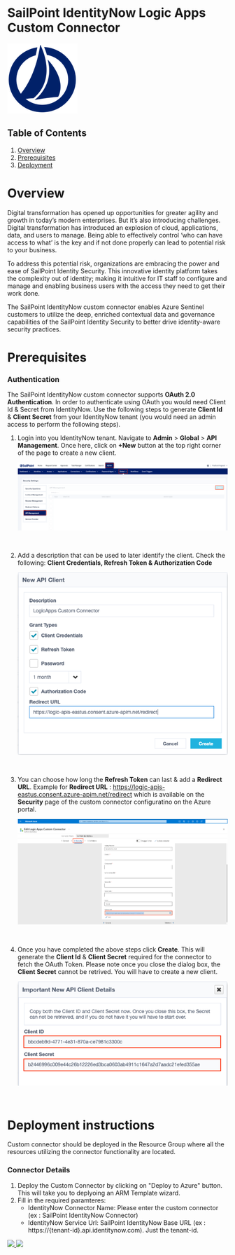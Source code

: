 # SailPoint IdentityNow Logic Apps Custom Connector

![SailPoint](./SailPoint.png)<br>

## Table of Contents

1. [Overview](#overview)
2. [Prerequisites](#prerequisites)
3. [Deployment](#deployment)

<a name="overview"></a>

# Overview
Digital transformation has opened up opportunities for greater agility and growth in today’s modern enterprises. But it’s also introducing challenges. Digital transformation has introduced an explosion of cloud, applications, data, and users to manage. Being able to effectively control ‘who can have access to what’ is the key and if not done properly can lead to potential risk to your business.

To address this potential risk, organizations are embracing the power and ease of SailPoint Identity Security. This innovative identity platform takes the complexity out of identity; making it intuitive for IT staff to configure and manage and enabling business users with the access they need to get their work done.

The SailPoint IdentityNow custom connector enables Azure Sentinel customers to utilize the deep, enriched contextual data and governance capabilities of the SailPoint Identity Security to better drive identity-aware security practices.

# Prerequisites

### Authentication
The SailPoint IdentityNow custom connector supports **OAuth 2.0 Authentication**. In order to authenticate using OAuth you would need Client Id & Secret from IdentityNow.
Use the following steps to generate **Client Id** & **Client Secret** from your IdentityNow tenant (you would need an admin access to perform the following steps).

1. Login into you IdentityNow tenant. Navigate to **Admin** > **Global** > **API Management**. Once here, click on **+New** button at the top right corner of the page to create a new client.
<br><p align="center">![1](./Images/1.png)</p><br>

2. Add a description that can be used to later identify the client. Check the following:
**Client Credentials, Refresh Token & Authorization Code**
<br><p align="center">![2](./Images/2.png)</p><br>

3. You can choose how long the **Refresh Token** can last & add a **Redirect URL**.
Example for **Redirect URL** : https://logic-apis-eastus.consent.azure-apim.net/redirect which is available on the **Security** page of the custom connector configuratino on the Azure portal.
<br><p align="center">![3](./Images/3.png)</p><br>

4. Once you have completed the above steps click **Create**. This will generate the **Client Id** & **Client Secret** required for the connector to fetch the OAuth Token. Please note once you close the dialog box, the **Client Secret** cannot be retrived. You will have to create a new client.
<br><p align="center">![4](./Images/4.png)</p><br>


<a name="deployment"></a>

# Deployment instructions
Custom connector should be deployed in the Resource Group where all the resources utilizing the connector functionality are located.
<br>

### Connector Details
1. Deploy the Custom Connector by clicking on "Deploy to Azure" button. This will take you to deplyoing an ARM Template wizard.
2. Fill in the required paramteres:
    * IdentityNow Connector Name: Please enter the custom connector (ex : SailPoint IdentityNow Connector)
    * IdentityNow Service Url: SailPoint IdentityNow Base URL (ex : https://{tenant-id}.api.identitynow.com). Just the tenant-id.

<a href="https://portal.azure.com/#create/Microsoft.Template/uri/https%3A%2F%2Fraw.githubusercontent.com%2FAzure%2FAzure-Sentinel%2Fmaster%2FSolutions%2FSailPointIdentityNow%2FPlaybooks%2FCustom%20Connector%2Fazuredeploy.json" target="_blank">
    <img src="https://aka.ms/deploytoazurebutton"/>
</a>

<a href="https://portal.azure.us/#create/Microsoft.Template/uri/https%3A%2F%2Fraw.githubusercontent.com%2FAzure%2FAzure-Sentinel%2Fmaster%2FSolutions%2FSailPointIdentityNow%2FPlaybooks%2FCustom%20Connector%2Fazuredeploy.json" target="_blank"> 
    <img src="https://aka.ms/deploytoazuregovbutton"/> 
</a>
